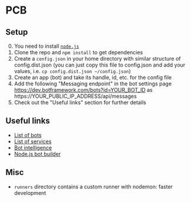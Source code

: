 # PCB

## Setup

0. You need to install [`node.js`](https://nodejs.org/en/download/)
1. Clone the repo and `npm install` to get dependencies
2. Create a `config.json` in your home directory with similar structure of config.dist.json (you can just copy this file to config.json and add your values, i.e. `cp config.dist.json ~/config.json`)
3. Create an app (bot) and take its handle, id, etc. for the config file
4. Add the following "Messaging endpoint" in the bot settings page https://dev.botframework.com/bots?id=YOUR_BOT_ID as https://YOUR_PUBLIC_IP_ADDRESS/api/messages
5. Check out the "Useful links" section for further details

## Useful links

- [List of bots](https://dev.botframework.com/bots)
- [List of services](https://www.microsoft.com/cognitive-services)
- [Bot intelligence](https://docs.botframework.com/en-us/bot-intelligence/getting-started/#navtitle)
- [Node.js bot builder](https://docs.botframework.com/en-us/node/builder/overview/)

## Misc

- `runners` directory contains a custom runner with nodemon: faster development